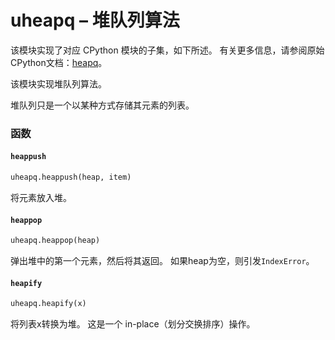 uheapq – 堆队列算法
========================

该模块实现了对应 CPython 模块的子集，如下所述。 有关更多信息，请参阅原始CPython文档：[heapq](https://docs.python.org/3.5/library/heapq.html#module-heapq)。

该模块实现堆队列算法。

堆队列只是一个以某种方式存储其元素的列表。


### 函数

#### `heappush`

```python
uheapq.heappush(heap, item)
```

将元素放入堆。

#### `heappop`

```python
uheapq.heappop(heap)
```

弹出堆中的第一个元素，然后将其返回。 如果heap为空，则引发`IndexError`。

#### `heapify`

```python 
uheapq.heapify(x)
```

将列表x转换为堆。 这是一个 in-place（划分交换排序）操作。


